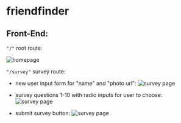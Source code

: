 # friendfinder

## Front-End:
`"/"` root route:

![homepage](https://i.gyazo.com/228993ead7de5e35bc3a8367f380a3d9.jpg)

`"/survey"` survey route:
+ new user input form for "name" and "photo url":
![survey page](https://i.gyazo.com/d7824f9d39f18b883420e62b10e94040.png)

+ survey questions 1-10 with radio inputs for user to choose:
![survey page](https://i.gyazo.com/7e3627cf37915561de6b50411b85c5f2.png)

+ submit survey button:
![survey page](https://i.gyazo.com/3cc6caff762e940211b3e4824c846da5.png)